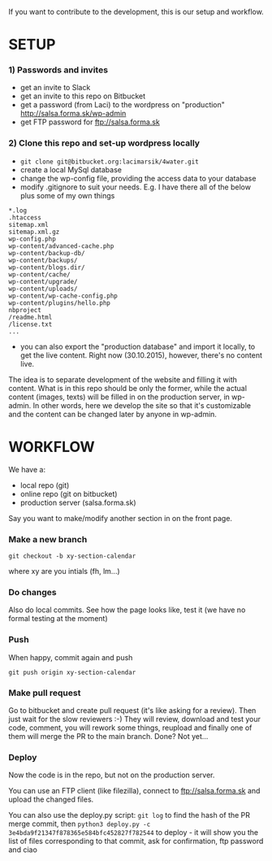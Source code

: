 If you want to contribute to the development, this is our setup and workflow.

# SETUP

### 1) Passwords and invites

* get an invite to Slack
* get an invite to this repo on Bitbucket
* get a password (from Laci) to the wordpress on "production" http://salsa.forma.sk/wp-admin 
* get FTP password for ftp://salsa.forma.sk

### 2) Clone this repo and set-up wordpress locally

* `git clone git@bitbucket.org:lacimarsik/4water.git`
* create a local MySql database
* change the wp-config file, providing the access data to your database
* modify .gitignore to suit your needs. E.g. I have there all of the below plus some of my own things

```
*.log
.htaccess
sitemap.xml
sitemap.xml.gz
wp-config.php
wp-content/advanced-cache.php
wp-content/backup-db/
wp-content/backups/
wp-content/blogs.dir/
wp-content/cache/
wp-content/upgrade/
wp-content/uploads/
wp-content/wp-cache-config.php
wp-content/plugins/hello.php
nbproject
/readme.html
/license.txt
...
```
* you can also export the "production database" and import it locally, to get the live content. Right now (30.10.2015), however, there's no content live. 

The idea is to separate development of the website and filling it with content. What is in this repo should be only the former, while the actual content (images, texts) will be filled in on the production server, in wp-admin. In other words, here we develop the site so that it's customizable and the content can be changed later by anyone in wp-admin.

# WORKFLOW

We have a:

* local repo (git)
* online repo (git on bitbucket)
* production server (salsa.forma.sk)

Say you want to make/modify another section in on the front page. 

### Make a new branch

```
git checkout -b xy-section-calendar
```

where xy are you intials (fh, lm...)

### Do changes

Also do local commits. See how the page looks like, test it (we have no formal testing at the moment)

### Push

When happy, commit again and push

```
git push origin xy-section-calendar
```

### Make pull request

Go to bitbucket and create pull request (it's like asking for a review). Then just wait for the slow reviewers :-) They will review, download and test your code, comment, you will rework some things, reupload and finally one of them will merge the PR to the main branch. Done? Not yet...

### Deploy

Now the code is in the repo, but not on the production server.

You can use an FTP client (like filezilla), connect to ftp://salsa.forma.sk and upload the changed files. 

You can also use the deploy.py script:
`git log` to find the hash of the PR merge commit, then
`python3 deploy.py -c 3e4bda9f21347f878365e584bfc452827f782544` to deploy - it will show you the list of files corresponding to that commit, ask for confirmation, ftp password and ciao